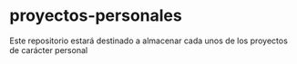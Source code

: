 # proyectos-personales
Este repositorio estará destinado a almacenar cada unos de los proyectos de carácter personal
